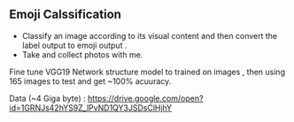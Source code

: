 ## Emoji Calssification


- Classify an image according to its visual content and then convert the label output to emoji output .
- Take and collect photos with me.


Fine tune VGG19 Network structure model to trained on images , then using 165 images to test and get ~100% acuuracy. 

Data (~4 Giga byte) : https://drive.google.com/open?id=1GRNJs42hYS9Z_lPvND1QY3JSDsClHjhY

